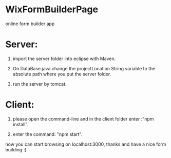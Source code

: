 # WixFormBuilderPage
online form builder app

# Server:

1. import the server folder into eclipse with Maven.

2. On DataBase.java change the projectLocation String variable to the absolute path where you put the server folder.

3. run the server by tomcat.

# Client:

1. please open the command-line and in the client folder enter :"npm install".

2. enter the command: "npm start".


now you can start browsing on localhost:3000,
thanks and have a nice form building :)
